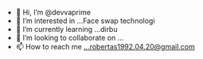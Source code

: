- 👋 Hi, I’m @devvaprime
- 👀 I’m interested in ...Face swap technologi
- 🌱 I’m currently learning ...dirbu
- 💞️ I’m looking to collaborate on ...
- 📫 How to reach me ...robertas1992.04.20@gmail.com

<!---
devvaprime/devvaprime is a ✨ special ✨ repository because its `README.md` (this file) appears on your GitHub profile.
You can click the Preview link to take a look at your changes.
--->
